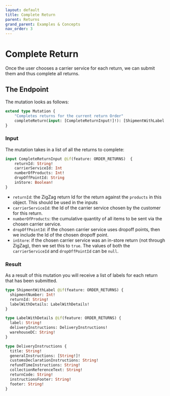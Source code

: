 ```yaml
---
layout: default
title: Complete Return
parent: Returns
grand_parent: Examples & Concepts
nav_order: 3
---
```

# Complete Return
Once the user chooses a carrier service for each return, we can submit them and thus complete
all returns.

## The Endpoint
The mutation looks as follows:

```graphql
extend type Mutation {
    "Completes returns for the current return Order"
    completeReturn(input: [CompleteReturnInput!]!): [ShipmentWithLabel!] @authenticated @if(feature: ORDER_RETURNS)
}
```

### Input
The mutation takes in a list of all the returns to complete:

```graphql
input CompleteReturnInput @if(feature: ORDER_RETURNS)  {
    returnId: String!
    carrierServiceId: Int
    numberOfProducts: Int!
    dropOffPointId: String
    inStore: Boolean!
}
```

- `returnId`: the ZigZag return Id for the return against the `products` in this object. This should
  be used in the inputs 
- `carrierServiceId`: the Id of the carrier service chosen by the customer for this return.
- `numberOfProducts`: the cumulative quantity of all items to be sent via the chosen carrier service.
- `dropOffPointId`: if the chosen carrier service uses dropoff points, then we include the Id of 
the chosen dropoff point.
- `inStore`: if the chosen carrier service was an in-store return (not through ZigZag), then we set
this to `true`. The values of both the `carrierServiceId` and `dropOffPointId` can be `null`.

### Result
As a result of this mutation you will receive a list of labels for each return that has been submitted.

```graphql
type ShipmentWithLabel @if(feature: ORDER_RETURNS) {
  shipmentNumber: Int!
  returnId: String!
  labelWithDetails: LabelWithDetails!
}

type LabelWithDetails @if(feature: ORDER_RETURNS) {
  label: String!
  deliveryInstructions: DeliveryInstructions!
  warehouseDC: String!
}

type DeliveryInstructions {
  title: String!
  generalInstructions: [String!]!
  customsDeclarationInstructions: String!
  refundTimeInstructions: String!
  collectionReferenceText: String!
  returnCode: String!
  instructionsFooter: String!
  footer: String!
}
```

